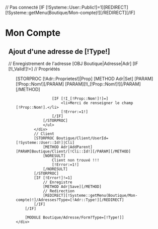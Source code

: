 // Pas connecté
[IF [!Systeme::User::Public!]=1][REDIRECT][!Systeme::getMenu(Boutique/Mon-compte)!][/REDIRECT][/IF]

<div class="user">
	<h1 class="moncompte">Mon Compte</h1>
	<div style="margin:10px;">
		<h2>Ajout d'une adresse de [!Type!]</h2>
		// Enregistrement de l'adresse
		[OBJ Boutique|Adresse|Adr]
		[IF [!I_Valid!]!=]
			// Propriétés
			<div class="BlocError">
				<ul>
				[STORPROC [!Adr::Proprietes!]|Prop]
					[METHOD Adr|Set]
						[PARAM][!Prop::Nom!][/PARAM]
						[PARAM][!I_[!Prop::Nom!]!][/PARAM]
					[/METHOD]
					
					[IF [!I_[!Prop::Nom!]!]=]
						<li>Merci de renseigner le champ [!Prop::Nom!].</li>
						[!Error:=1!]
					[/IF]
				[/STORPROC]
				</ul>
			</div>
			// Client
			[STORPROC Boutique/Client/UserId=[!Systeme::User::Id!]|Cli]
				[METHOD Adr|AddParent][PARAM]Boutique/Client/[!Cli::Id!][/PARAM][/METHOD]
				[NORESULT]
					Client non trouvé !!!
					[!Error:=1!]
				[/NORESULT]
			[/STORPROC]
			[IF [!Error!]!=1]
				// Enregistre
				[METHOD Adr|Save][/METHOD]
				// Redirection
				[REDIRECT][!Systeme::getMenu(Boutique/Mon-compte)!]/Adresses?Type=[!Adr::Type!][/REDIRECT]
			[/IF]
		[/IF]
 
		[MODULE Boutique/Adresse/Form?Type=[!Type!]]
	</div>
</div>
